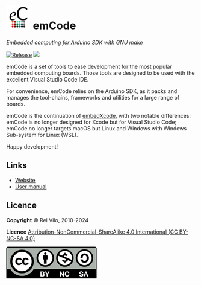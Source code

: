 # ![](./img/Logo-064-eC.png) emCode

*Embedded computing for Arduino SDK with GNU make*

[![Release](https://img.shields.io/github/v/release/rei-vilo/emCode)](https://github.com/rei-vilo/emCode/releases) [![](https://img.shields.io/badge/-Documentation-blue)](https://rei-vilo.github.io/emCode/) 



emCode is a set of tools to ease development for the most popular embedded computing boards. Those tools are designed to be used with the excellent Visual Studio Code IDE.

For convenience, emCode relies on the Arduino SDK, as it packs and manages the tool-chains, frameworks and utilities for a large range of boards.

emCode is the continuation of [embedXcode](https://embeddedcomputing.weebly.com/embedxcode.html), with two notable differences: emCode is no longer designed for Xcode but for Visual Studio Code; emCode no longer targets macOS but Linux and Windows with Windows Sub-system for Linux (WSL).

Happy development!

## Links

+ [Website](https://emCode.weebly.com)
+ [User manual](https://rei-vilo.github.io/emCode/) 

## Licence

**Copyright** &copy; Rei Vilo, 2010-2024

**Licence** [Attribution-NonCommercial-ShareAlike 4.0 International (CC BY-NC-SA 4.0)](./LICENCE.md)

![](./img/by-nc-sa.svg)
